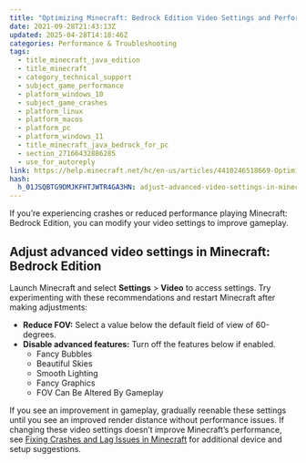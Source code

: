 ```yaml
---
title: "Optimizing Minecraft: Bedrock Edition Video Settings and Performance"
date: 2021-09-28T21:43:13Z
updated: 2025-04-28T14:18:46Z
categories: Performance & Troubleshooting
tags:
  - title_minecraft_java_edition
  - title_minecraft
  - category_technical_support
  - subject_game_performance
  - platform_windows_10
  - subject_game_crashes
  - platform_linux
  - platform_macos
  - platform_pc
  - platform_windows_11
  - title_minecraft_java_bedrock_for_pc
  - section_27166432886285
  - use_for_autoreply
link: https://help.minecraft.net/hc/en-us/articles/4410246518669-Optimizing-Minecraft-Bedrock-Edition-Video-Settings-and-Performance
hash:
  h_01JSQBTG9DMJKFHTJWTR4GA3HN: adjust-advanced-video-settings-in-minecraft-bedrock-edition
---
```


If you’re experiencing crashes or reduced performance playing Minecraft: Bedrock Edition, you can modify your video settings to improve gameplay. 

## Adjust advanced video settings in Minecraft: Bedrock Edition

Launch Minecraft and select **Settings** \> **Video** to access settings. Try experimenting with these recommendations and restart Minecraft after making adjustments:

- **Reduce FOV:** Select a value below the default field of view of 60-degrees. 
- **Disable advanced features:** Turn off the features below if enabled.
  - Fancy Bubbles
  - Beautiful Skies
  - Smooth Lighting
  - Fancy Graphics
  - FOV Can Be Altered By Gameplay

If you see an improvement in gameplay, gradually reenable these settings until you see an improved render distance without performance issues. If changing these video settings doesn’t improve Minecraft’s performance, see [Fixing Crashes and Lag Issues in Minecraft](./Fixing-Crashes-and-Lag-Issues-in-Minecraft.md) for additional device and setup suggestions.
